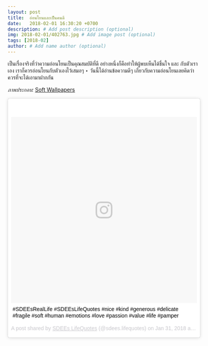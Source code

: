 ```yaml
---
layout: post
title:  อ่อนโยนและเป็นคนดี
date:   2018-02-01 16:30:20 +0700
description: # Add post description (optional)
img: 2018-02-01/402763.jpg # Add image post (optional)
tags: [2018-02]
author: # Add name author (optional)
---
```

เป็นเรื่องจริงที่ว่าความอ่อนโยนเป็นคุณสมบัติที่ดี อย่างหนึ่งก็คือทำให้ผู้พบเห็นได้ชื่นใจ และ กับตัวเราเอง เราก็ควรอ่อนโยนกับตัวเองไว้เสมอๆ ‣ วันนี้ได้อ่านข้อความดีๆ เกี่ยวกับความอ่อนโยนเลยคิดว่าควรที่จะได้เอามาฝากกัน

*ภาพประกอบ:* [Soft Wallpapers](http://wallpaperpulse.com/soft-wallpaper)

<blockquote class="instagram-media" data-instgrm-captioned data-instgrm-permalink="https://www.instagram.com/p/Beoyil6HvCt/" data-instgrm-version="8" style=" background:#FFF; border:0; border-radius:3px; box-shadow:0 0 1px 0 rgba(0,0,0,0.5),0 1px 10px 0 rgba(0,0,0,0.15); margin: 1px; max-width:658px; padding:0; width:99.375%; width:-webkit-calc(100% - 2px); width:calc(100% - 2px);"><div style="padding:8px;"> <div style=" background:#F8F8F8; line-height:0; margin-top:40px; padding:50.0% 0; text-align:center; width:100%;"> <div style=" background:url(data:image/png;base64,iVBORw0KGgoAAAANSUhEUgAAACwAAAAsCAMAAAApWqozAAAABGdBTUEAALGPC/xhBQAAAAFzUkdCAK7OHOkAAAAMUExURczMzPf399fX1+bm5mzY9AMAAADiSURBVDjLvZXbEsMgCES5/P8/t9FuRVCRmU73JWlzosgSIIZURCjo/ad+EQJJB4Hv8BFt+IDpQoCx1wjOSBFhh2XssxEIYn3ulI/6MNReE07UIWJEv8UEOWDS88LY97kqyTliJKKtuYBbruAyVh5wOHiXmpi5we58Ek028czwyuQdLKPG1Bkb4NnM+VeAnfHqn1k4+GPT6uGQcvu2h2OVuIf/gWUFyy8OWEpdyZSa3aVCqpVoVvzZZ2VTnn2wU8qzVjDDetO90GSy9mVLqtgYSy231MxrY6I2gGqjrTY0L8fxCxfCBbhWrsYYAAAAAElFTkSuQmCC); display:block; height:44px; margin:0 auto -44px; position:relative; top:-22px; width:44px;"></div></div> <p style=" margin:8px 0 0 0; padding:0 4px;"> <a href="https://www.instagram.com/p/Beoyil6HvCt/" style=" color:#000; font-family:Arial,sans-serif; font-size:14px; font-style:normal; font-weight:normal; line-height:17px; text-decoration:none; word-wrap:break-word;" target="_blank">#SDEEsRealLife #SDEEsLifeQuotes #nice #kind #generous #delicate #fragile #soft #human #emotions #love #passion #value #life #pamper</a></p> <p style=" color:#c9c8cd; font-family:Arial,sans-serif; font-size:14px; line-height:17px; margin-bottom:0; margin-top:8px; overflow:hidden; padding:8px 0 7px; text-align:center; text-overflow:ellipsis; white-space:nowrap;">A post shared by <a href="https://www.instagram.com/sdees.lifequotes/" style=" color:#c9c8cd; font-family:Arial,sans-serif; font-size:14px; font-style:normal; font-weight:normal; line-height:17px;" target="_blank"> SDEEs LifeQuotes</a> (@sdees.lifequotes) on <time style=" font-family:Arial,sans-serif; font-size:14px; line-height:17px;" datetime="2018-02-01T02:29:19+00:00">Jan 31, 2018 at 6:29pm PST</time></p></div></blockquote> <script async defer src="//platform.instagram.com/en_US/embeds.js"></script>
